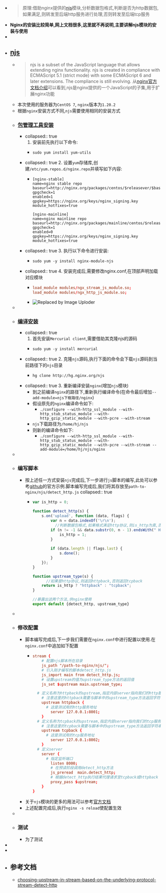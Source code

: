 - > 原理:借助nginx提供的[njs](https://nginx.org/en/docs/njs/install.html)模块,分析数据包格式,判断是否为http数据包,如果满足,则转发至后端http服务进行处理,否则转发至后端tcp服务
- **Nginx的安装比较简单,网上文档很多,这里就不再说明,主要讲解njs模块的安装与使用**
-
- ## [njs](https://nginx.org/en/docs/njs/)
	- > njs is a subset of the JavaScript language that allows extending nginx functionality. njs is created in compliance with ECMAScript 5.1 (strict mode) with some ECMAScript 6 and later extensions. The compliance is still evolving.
	  从[nginx官方文档介绍](https://nginx.org/en/docs/njs/)可以看到,njs是nginx提供的一个JavaScript的子集,用于扩展nginx功能
	- 本次使用的服务器为`CentOS 7`, `nginx`版本为`1.20.2`
	- 根据`nginx`安装方式不同,`njs`需要使用相同的安装方式
	- ### [包管理工具安装](https://nginx.org/en/docs/njs/install.html#install_package)
		- collapsed:: true
		  1. 安装前先执行以下命令:
			- ```shell
			  sudo yum install yum-utils
			  ```
		- collapsed:: true
		  2. 设置`yum`存储库,创建`/etc/yum.repos.d/nginx.repo`并填写如下内容:
			- ```
			  [nginx-stable]
			  name=nginx stable repo
			  baseurl=http://nginx.org/packages/centos/$releasever/$basearch/
			  gpgcheck=1
			  enabled=1
			  gpgkey=https://nginx.org/keys/nginx_signing.key
			  module_hotfixes=true
			  
			  [nginx-mainline]
			  name=nginx mainline repo
			  baseurl=http://nginx.org/packages/mainline/centos/$releasever/$basearch/
			  gpgcheck=1
			  enabled=0
			  gpgkey=https://nginx.org/keys/nginx_signing.key
			  module_hotfixes=true
			  ```
		- collapsed:: true
		  3. 执行以下命令进行安装:
			- ```shell
			  sudo yum -y install nginx-module-njs
			  ```
		- collapsed:: true
		  4. 安装完成后,需要修改nginx.conf,在顶部声明加载对应模块
			- ```conf
			  load_module modules/ngx_stream_js_module.so;
			  load_module modules/ngx_http_js_module.so;
			  ```
			- ![Replaced by Image Uploder](https://gitee.com/superficial/blogimage/raw/master/img/image_1646985283147_0.png)
	-
	- ### [编译安装](https://nginx.org/en/docs/njs/install.html#install_sources)
		- collapsed:: true
		  1. 首先安装`Mercurial client`,需要借助其克隆njs的源码
			- ```shell
			  sudo yum -y install mercurial
			  ```
		- collapsed:: true
		  2. 克隆`njs`源码,执行下面的命令会下载`njs`源码到当前路径下的`njs`目录
			- ```shell
			  hg clone http://hg.nginx.org/njs
			  ```
		- collapsed:: true
		  3. 重新编译安装`nginx`(增加`njs`模块)
			- 到之前编译`nginx`的路径下,重新执行编译命令(在命令最后增加`--add-module=njs下载路径/nginx`)
			- 假设原先的`nginx`编译命令如下:
				- `./configure --with-http_ssl_module --with-http_stub_status_module --with-http_gzip_static_module --with-pcre --with-stream`
			- `njs`下载路径为`/home/hj/njs`
			- 则新的编译命令如下:
				- `./configure --with-http_ssl_module --with-http_stub_status_module --with-http_gzip_static_module --with-pcre --with-stream --add-module=/home/hj/njs/nginx`
	-
	- ### 编写脚本
		- 按上述任一方式安装`njs`完成后,下一步进行`js`脚本的编写,此处可以参考[github](https://github.com/nginx/njs-examples#choosing-upstream-in-stream-based-on-the-underlying-protocol-stream-detect-http)的官方示例.脚本编写完成后,我们将其存放至`path-to-nginx/njs/detect_http.js`
		  collapsed:: true
			- ```js
			  var is_http = 0;
			  
			  function detect_http(s) {
			      s.on('upload', function (data, flags) {
			          var n = data.indexOf('\r\n');
			        	//判断数据包格式,如果格式满足http协议,则is_http为真,否则为假
			          if (n != -1 && data.substr(0, n - 1).endsWith(" HTTP/1.")) {
			              is_http = 1;
			          }
			  		
			          if (data.length || flags.last) {
			              s.done();
			          }
			      });
			  }
			  
			  function upstream_type(s) {
			    	//如果是http协议,则返回httpback,否则返回tcpback
			      return is_http ? "httpback" : "tcpback";
			  }
			  
			  //暴露出这两个方法,供nginx使用
			  export default {detect_http, upstream_type}
			  ```
	-
	- ### 修改配置
		- 脚本编写完成后,下一步我们需要在`nginx.conf`中进行配置以使用.在`nginx.conf`中追加如下配置
			- ```conf
			  stream {
			      # 配置njs脚本所在目录
			      js_path "/path-to-nginx/njs/";
			      # 引入刚才编写的脚本detect_http.js
			      js_import main from detect_http.js;
			      # 设置upstream的值为upstream_type方法的返回值
			      js_set $upstream main.upstream_type;
			  
			  	# 定义名称为httpback的upstream,指定内部server指向我们的http服务
			      # 注意这里的httpback需要与脚本中的upstream_type方法返回字符串一致
			      upstream httpback {
			      	# 这是测试用的http服务地址
			          server 127.0.0.1:8001;
			      }
			  	# 定义名称为tcpback的upstream,指定内部server指向我们的tcp服务
			      # 注意这里的tcpback需要与脚本中的upstream_type方法返回字符串一致
			      upstream tcpback {
			      	# 这是测试用的tcp服务地址
			          server 127.0.0.1:8002;
			      }
			  	# 定义server
			      server {
			      	# 指定监听端口
			          listen 8000;
			          # 在预读阶段调用detect_http方法
			          js_preread  main.detect_http;
			          # 根据detect_http执行结果代理请求至tcpback或httpback
			          proxy_pass $upstream;
			      }
			  }
			  ```
		- 关于`njs`模块的更多的用法可以参考[官方文档](https://nginx.org/en/docs/njs/)
		- 上述配置完成后,执行`nginx -s reload`使配置生效
	-
	- ### 测试
		- 为了测试
-
-
- ## 参考文档
	- [choosing-upstream-in-stream-based-on-the-underlying-protocol-stream-detect-http](https://github.com/nginx/njs-examples#choosing-upstream-in-stream-based-on-the-underlying-protocol-stream-detect-http)
